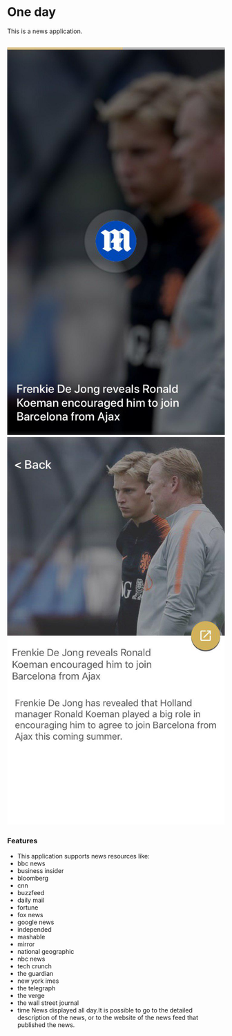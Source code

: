 # One day   
This is a news application.

![](firstScreen.jpg )
![](SecondScreen.jpg)
----

### Features

- This application supports news resources like:
- bbc news
- business insider
- bloomberg
- cnn
- buzzfeed
- daily mail
- fortune
- fox news
-  google news
- independed
- mashable
- mirror
- national geographic
- nbc news
- tech crunch
- the guardian
- new york imes
- the telegraph
- the verge
- the wall street journal
- time
News displayed all day.It is possible to go to the detailed description of the news, or to the website of the news feed that published the news.



